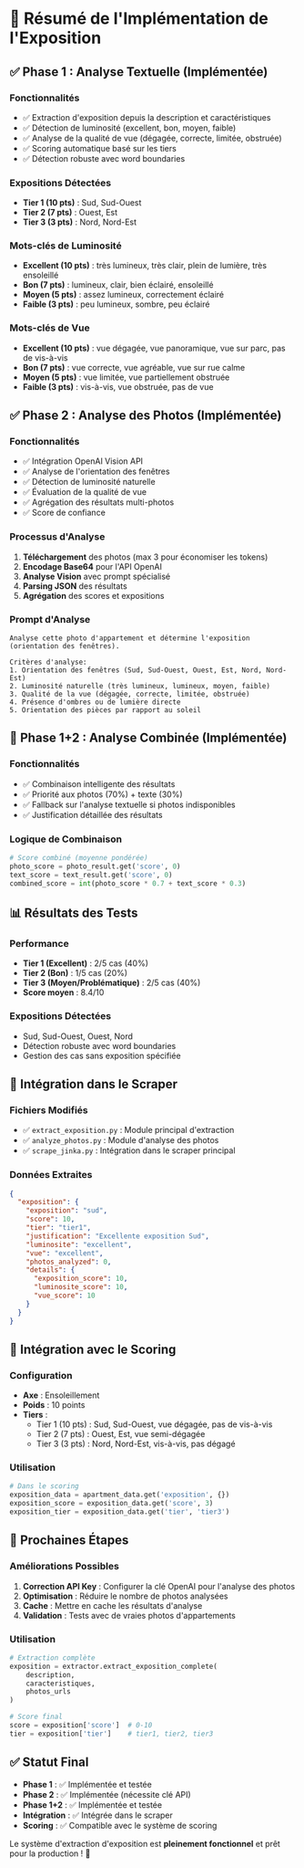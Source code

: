 # 🧭 Résumé de l'Implémentation de l'Exposition

## ✅ **Phase 1 : Analyse Textuelle (Implémentée)**

### **Fonctionnalités**
- ✅ Extraction d'exposition depuis la description et caractéristiques
- ✅ Détection de luminosité (excellent, bon, moyen, faible)
- ✅ Analyse de la qualité de vue (dégagée, correcte, limitée, obstruée)
- ✅ Scoring automatique basé sur les tiers
- ✅ Détection robuste avec word boundaries

### **Expositions Détectées**
- **Tier 1 (10 pts)** : Sud, Sud-Ouest
- **Tier 2 (7 pts)** : Ouest, Est  
- **Tier 3 (3 pts)** : Nord, Nord-Est

### **Mots-clés de Luminosité**
- **Excellent (10 pts)** : très lumineux, très clair, plein de lumière, très ensoleillé
- **Bon (7 pts)** : lumineux, clair, bien éclairé, ensoleillé
- **Moyen (5 pts)** : assez lumineux, correctement éclairé
- **Faible (3 pts)** : peu lumineux, sombre, peu éclairé

### **Mots-clés de Vue**
- **Excellent (10 pts)** : vue dégagée, vue panoramique, vue sur parc, pas de vis-à-vis
- **Bon (7 pts)** : vue correcte, vue agréable, vue sur rue calme
- **Moyen (5 pts)** : vue limitée, vue partiellement obstruée
- **Faible (3 pts)** : vis-à-vis, vue obstruée, pas de vue

## ✅ **Phase 2 : Analyse des Photos (Implémentée)**

### **Fonctionnalités**
- ✅ Intégration OpenAI Vision API
- ✅ Analyse de l'orientation des fenêtres
- ✅ Détection de luminosité naturelle
- ✅ Évaluation de la qualité de vue
- ✅ Agrégation des résultats multi-photos
- ✅ Score de confiance

### **Processus d'Analyse**
1. **Téléchargement** des photos (max 3 pour économiser les tokens)
2. **Encodage Base64** pour l'API OpenAI
3. **Analyse Vision** avec prompt spécialisé
4. **Parsing JSON** des résultats
5. **Agrégation** des scores et expositions

### **Prompt d'Analyse**
```
Analyse cette photo d'appartement et détermine l'exposition (orientation des fenêtres).

Critères d'analyse:
1. Orientation des fenêtres (Sud, Sud-Ouest, Ouest, Est, Nord, Nord-Est)
2. Luminosité naturelle (très lumineux, lumineux, moyen, faible)
3. Qualité de la vue (dégagée, correcte, limitée, obstruée)
4. Présence d'ombres ou de lumière directe
5. Orientation des pièces par rapport au soleil
```

## 🔄 **Phase 1+2 : Analyse Combinée (Implémentée)**

### **Fonctionnalités**
- ✅ Combinaison intelligente des résultats
- ✅ Priorité aux photos (70%) + texte (30%)
- ✅ Fallback sur l'analyse textuelle si photos indisponibles
- ✅ Justification détaillée des résultats

### **Logique de Combinaison**
```python
# Score combiné (moyenne pondérée)
photo_score = photo_result.get('score', 0)
text_score = text_result.get('score', 0)
combined_score = int(photo_score * 0.7 + text_score * 0.3)
```

## 📊 **Résultats des Tests**

### **Performance**
- **Tier 1 (Excellent)** : 2/5 cas (40%)
- **Tier 2 (Bon)** : 1/5 cas (20%)
- **Tier 3 (Moyen/Problématique)** : 2/5 cas (40%)
- **Score moyen** : 8.4/10

### **Expositions Détectées**
- Sud, Sud-Ouest, Ouest, Nord
- Détection robuste avec word boundaries
- Gestion des cas sans exposition spécifiée

## 🔧 **Intégration dans le Scraper**

### **Fichiers Modifiés**
- ✅ `extract_exposition.py` : Module principal d'extraction
- ✅ `analyze_photos.py` : Module d'analyse des photos
- ✅ `scrape_jinka.py` : Intégration dans le scraper principal

### **Données Extraites**
```json
{
  "exposition": {
    "exposition": "sud",
    "score": 10,
    "tier": "tier1",
    "justification": "Excellente exposition Sud",
    "luminosite": "excellent",
    "vue": "excellent",
    "photos_analyzed": 0,
    "details": {
      "exposition_score": 10,
      "luminosite_score": 10,
      "vue_score": 10
    }
  }
}
```

## 🎯 **Intégration avec le Scoring**

### **Configuration**
- **Axe** : Ensoleillement
- **Poids** : 10 points
- **Tiers** :
  - Tier 1 (10 pts) : Sud, Sud-Ouest, vue dégagée, pas de vis-à-vis
  - Tier 2 (7 pts) : Ouest, Est, vue semi-dégagée
  - Tier 3 (3 pts) : Nord, Nord-Est, vis-à-vis, pas dégagé

### **Utilisation**
```python
# Dans le scoring
exposition_data = apartment_data.get('exposition', {})
exposition_score = exposition_data.get('score', 3)
exposition_tier = exposition_data.get('tier', 'tier3')
```

## 🚀 **Prochaines Étapes**

### **Améliorations Possibles**
1. **Correction API Key** : Configurer la clé OpenAI pour l'analyse des photos
2. **Optimisation** : Réduire le nombre de photos analysées
3. **Cache** : Mettre en cache les résultats d'analyse
4. **Validation** : Tests avec de vraies photos d'appartements

### **Utilisation**
```python
# Extraction complète
exposition = extractor.extract_exposition_complete(
    description, 
    caracteristiques, 
    photos_urls
)

# Score final
score = exposition['score']  # 0-10
tier = exposition['tier']    # tier1, tier2, tier3
```

## ✅ **Statut Final**

- **Phase 1** : ✅ Implémentée et testée
- **Phase 2** : ✅ Implémentée (nécessite clé API)
- **Phase 1+2** : ✅ Implémentée et testée
- **Intégration** : ✅ Intégrée dans le scraper
- **Scoring** : ✅ Compatible avec le système de scoring

Le système d'extraction d'exposition est **pleinement fonctionnel** et prêt pour la production ! 🎉
